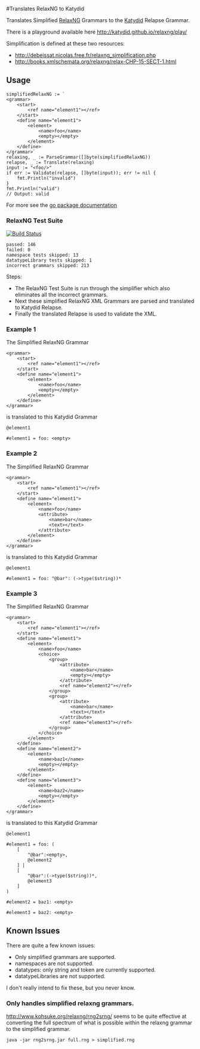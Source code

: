 #Translates RelaxNG to Katydid

Translates Simplified [RelaxNG](http://relaxng.org/) Grammars to the [Katydid](https://github.com/katydid/katydid) Relapse Grammar.

There is a playground available here http://katydid.github.io/relaxng/play/

Simplification is defined at these two resources:
  - http://debeissat.nicolas.free.fr/relaxng_simplification.php
  - http://books.xmlschemata.org/relaxng/relax-CHP-15-SECT-1.html

## Usage

```
simplifiedRelaxNG := `
<grammar>
    <start>
        <ref name="element1"></ref>
    </start>
    <define name="element1">
        <element>
            <name>foo</name>
            <empty></empty>
        </element>
    </define>
</grammar>`
relaxing, _ := ParseGrammar([]byte(simplifiedRelaxNG))
relapse, _ := Translate(relaxing)
input := "<foo/>"
if err := Validate(relapse, []byte(input)); err != nil {
    fmt.Println("invalid")
}
fmt.Println("valid")
// Output: valid
```

For more see the [go package documentation](https://godoc.org/github.com/katydid/relaxng)

### RelaxNG Test Suite

[![Build Status](https://travis-ci.org/katydid/relaxng.svg?branch=master)](https://travis-ci.org/katydid/relaxng)

```
passed: 146
failed: 0
namespace tests skipped: 13
datatypeLibrary tests skipped: 1
incorrect grammars skipped: 213
```

Steps:
 - The RelaxNG Test Suite is run through the simplifier which also eliminates all the incorrect grammars.
 - Next these simplified RelaxNG XML Grammars are parsed and translated to Katydid Relapse.
 - Finally the translated Relapse is used to validate the XML.

### Example 1

The Simplified RelaxNG Grammar

```
<grammar>
    <start>
        <ref name="element1"></ref>
    </start>
    <define name="element1">
        <element>
            <name>foo</name>
            <empty></empty>
        </element>
    </define>
</grammar>
```

is translated to this Katydid Grammar

```
@element1

#element1 = foo: <empty>
```


### Example 2

The Simplified RelaxNG Grammar

```
<grammar>
    <start>
        <ref name="element1"></ref>
    </start>
    <define name="element1">
        <element>
            <name>foo</name>
            <attribute>
                <name>bar</name>
                <text></text>
            </attribute>
        </element>
    </define>
</grammar>
```

is translated to this Katydid Grammar

```
@element1

#element1 = foo: "@bar": (->type($string))*
```

### Example 3

The Simplified RelaxNG Grammar

```
<grammar>
    <start>
        <ref name="element1"></ref>
    </start>
    <define name="element1">
        <element>
            <name>foo</name>
            <choice>
                <group>
                    <attribute>
                        <name>bar</name>
                        <empty></empty>
                    </attribute>
                    <ref name="element2"></ref>
                </group>
                <group>
                    <attribute>
                        <name>bar</name>
                        <text></text>
                    </attribute>
                    <ref name="element3"></ref>
                </group>
            </choice>
        </element>
    </define>
    <define name="element2">
        <element>
            <name>baz1</name>
            <empty></empty>
        </element>
    </define>
    <define name="element3">
        <element>
            <name>baz2</name>
            <empty></empty>
        </element>
    </define>
</grammar>
```

is translated to this Katydid Grammar

```
@element1

#element1 = foo: (
    [
        "@bar":<empty>,
        @element2
    ] |
    [
        "@bar":(->type($string))*,
        @element3
    ]
)

#element2 = baz1: <empty>

#element3 = baz2: <empty>
```

## Known Issues

There are quite a few known issues:
  - Only simplified grammars are supported.
  - namespaces are not supported.
  - datatypes: only string and token are currently supported.
  - datatypeLibraries are not supported.

I don't really intend to fix these, but you never know.

### Only handles simplified relaxng grammars.

http://www.kohsuke.org/relaxng/rng2srng/ seems to be quite effective at converting the full spectrum of what is possible within the relaxng grammar to the simplified grammar.

```
java -jar rng2srng.jar full.rng > simplified.rng
```
